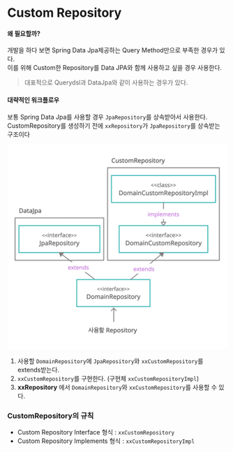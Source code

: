 # Custom Repository
#### 왜 필요할까?  
개발을 하다 보면 Spring Data Jpa제공하는 Query Method만으로 부족한 경우가 있다.  
이를 위해 Custom한 Repository를 Data JPA와 함께 사용하고 싶을 경우 사용한다.  
> 대표적으로 Querydsl과 DataJpa와 같이 사용하는 경우가 있다.

#### 대략적인 워크플로우
보통 Spring Data Jpa를 사용할 경우 `JpaRepository`를 상속받아서 사용한다.  
CustomRepository를 생성하기 전에 `xxRepository`가 `JpaRepository`를 상속받는 구조이다

<img width=550 src="img/custom-repo-structure.png">

1. 사용할 `DomainRepository`에 `JpaRepository`와 `xxCustomRepository`를 extends받는다.
2. `xxCustomRepository`를 구현한다. (구현체 `xxCustomRepositoryImpl`)
3. **xxRepository** 에서 `DomainRepository`와 `xxCustomRepository`를 사용할 수 있다.

### CustomRepository의 규칙
- Custom Repository Interface 형식 : `xxCustomRepository`
- Custom Repository Implements 형식 : `xxCustomRepositoryImpl`